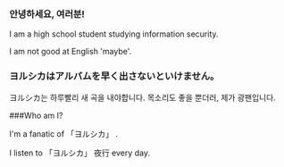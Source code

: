 ### 안녕하세요, 여러분!

I am a high school student studying information security.

I am not good at English 'maybe'.

### ヨルシカはアルバムを早く出さないといけません。
ヨルシカ는 하루빨리 새 곡을 내야합니다. 목소리도 좋을 뿐더러, 제가 광팬입니다.

###Who am I?

I'm a fanatic of 「ヨルシカ」 .

I listen to 「ヨルシカ」 夜行 every day.



